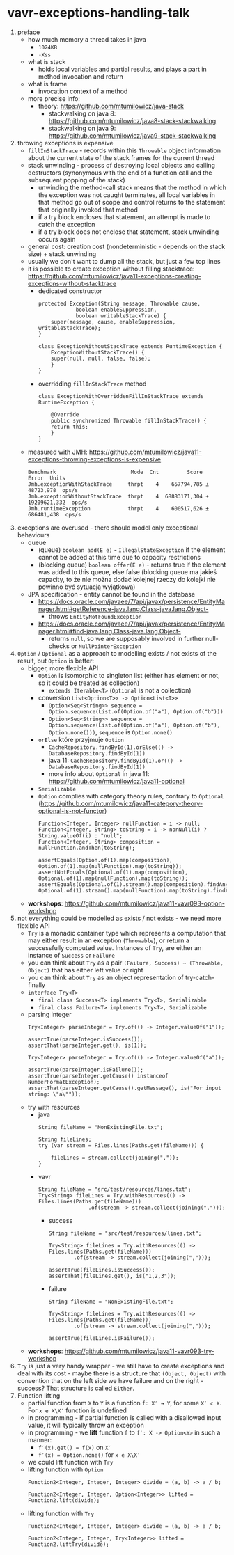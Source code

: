 # vavr-exceptions-handling-talk

1. preface
	* how much memory a thread takes in java
		* `1024KB`
		* `-Xss`
	* what is stack
		* holds local variables and partial results, and plays a part in method invocation and return
	* what is frame
		* invocation context of a method
	* more precise info:
		* theory: https://github.com/mtumilowicz/java-stack
			* stackwalking on java 8: https://github.com/mtumilowicz/java8-stack-stackwalking
			* stackwalking on java 9: https://github.com/mtumilowicz/java9-stack-stackwalking
1. throwing exceptions is expensive
	* `fillInStackTrace` - records within this `Throwable` object information about the current state of the stack frames for the current thread
	* stack unwinding - process of destroying local objects and calling destructors (synonymous with the end of a function call and the subsequent popping of the stack)
		* unwinding the method-call stack means that the method in which the exception was not caught terminates, all local variables in that method go out of scope and control returns to the statement that originally invoked that method
		* if a try block encloses that statement, an attempt is made to catch the exception
		* if a try block does not enclose that statement, stack unwinding occurs again
	* general cost: creation cost (nondeterministic - depends on the stack size) + stack unwinding
	* usually we don't want to dump all the stack, but just a few top lines
	* it is possible to create exception without filling stacktrace: https://github.com/mtumilowicz/java11-exceptions-creating-exceptions-without-stacktrace
		* dedicated constructor
			```
			protected Exception(String message, Throwable cause,
					    boolean enableSuppression,
					    boolean writableStackTrace) {
			    super(message, cause, enableSuppression, writableStackTrace);
			}
			```
			```
			class ExceptionWithoutStackTrace extends RuntimeException {
			    ExceptionWithoutStackTrace() {
				super(null, null, false, false);
			    }
			}
			```
		* overridding `fillInStackTrace` method
			```
			class ExceptionWithOverriddenFillInStackTrace extends RuntimeException {

			    @Override
			    public synchronized Throwable fillInStackTrace() {
				return this;
			    }
			}
			```
	* measured with JMH: https://github.com/mtumilowicz/java11-exceptions-throwing-exceptions-is-expensive
		```
		Benchmark                        Mode  Cnt         Score          Error  Units
		Jmh.exceptionWithStackTrace     thrpt    4    657794,785 ±    48723,978  ops/s
		Jmh.exceptionWithoutStackTrace  thrpt    4  68883171,304 ± 19209621,332  ops/s
		Jmh.runtimeException            thrpt    4    600517,626 ±   686481,438  ops/s
		```
1. exceptions are overused - there should model only exceptional behaviours
	* queue
		* (queue) `boolean add(E e)` - `IllegalStateException` if the element cannot be added at this time due to capacity restrictions
		* (blocking queue) `boolean offer(E e)` - returns true if the element was added to this queue, else false 
		(blocking queue ma jakieś capacity, to że nie można dodać kolejnej rzeczy do kolejki nie powinno być sytuacją wyjątkową)
	* JPA specification - entity cannot be found in the database
		* https://docs.oracle.com/javaee/7/api/javax/persistence/EntityManager.html#getReference-java.lang.Class-java.lang.Object-
			* throws `EntityNotFoundException`
		* https://docs.oracle.com/javaee/7/api/javax/persistence/EntityManager.html#find-java.lang.Class-java.lang.Object-
			* returns `null`, so we are supposably involved in further null-checks or `NullPointerException`
1. `Option` / `Optional` as a approach to modelling exists / not exists of the result, but `Option` is better:
	* bigger, more flexible API
		* `Option` is isomorphic to singleton list (either has element or not, so it could be treated as collection)
			* `extends Iterable<T>` (`Optional` is not a collection)
		* conversion `List<Option<T>> -> Option<List<T>>`
			* `Option<Seq<String>> sequence = Option.sequence(List.of(Option.of("a"), Option.of("b")))`
			* `Option<Seq<String>> sequence = Option.sequence(List.of(Option.of("a"), Option.of("b"), Option.none()))`, `sequence` is `Option.none()`
		* `orElse` które przyjmuje `Option`
			* `CacheRepository.findById(1).orElse(() -> DatabaseRepository.findById(1))`
			* java 11: `CacheRepository.findById(1).or(() -> DatabaseRepository.findById(1))`
			* more info about `Optional` in java 11: https://github.com/mtumilowicz/java11-optional
    	* `Serializable`
		* `Option` complies with category theory rules, contrary to `Optional` 
		(https://github.com/mtumilowicz/java11-category-theory-optional-is-not-functor)
		    ```
		    Function<Integer, Integer> nullFunction = i -> null;
		    Function<Integer, String> toString = i -> nonNull(i) ? String.valueOf(i) : "null";
		    Function<Integer, String> composition = nullFunction.andThen(toString);
		    	
		    assertEquals(Option.of(1).map(composition), Option.of(1).map(nullFunction).map(toString));
		    assertNotEquals(Optional.of(1).map(composition), Optional.of(1).map(nullFunction).map(toString));
		    assertEquals(Optional.of(1).stream().map(composition).findAny(), Optional.of(1).stream().map(nullFunction).map(toString).findAny());
	        ```
	* **workshops**: https://github.com/mtumilowicz/java11-vavr093-option-workshop
1. not everything could be modelled as exists / not exists - we need more flexible API
    * `Try` is a monadic container type which represents a computation 
      that may either result in an exception (`Throwable`), or return a successfully 
      computed value. Instances of `Try`, are either an instance of 
      `Success` or `Failure`
    * you can think about `Try` as a pair `(Failure, Success) ~ (Throwable, Object)` 
        that has either left value or right
	* you can think about `Try` as an object representation of try-catch-finally 
	* `interface Try<T>`
	    * `final class Success<T> implements Try<T>, Serializable`
	    * `final class Failure<T> implements Try<T>, Serializable`
	* parsing integer
        ```
        Try<Integer> parseInteger = Try.of(() -> Integer.valueOf("1"));
        
        assertTrue(parseInteger.isSuccess());
        assertThat(parseInteger.get(), is(1));
        ```
	    ```
        Try<Integer> parseInteger = Try.of(() -> Integer.valueOf("a"));

        assertTrue(parseInteger.isFailure());
        assertTrue(parseInteger.getCause() instanceof NumberFormatException);
        assertThat(parseInteger.getCause().getMessage(), is("For input string: \"a\""));
        ```
    * try with resources
        * java
            ```
            String fileName = "NonExistingFile.txt";
            
            String fileLines;
            try (var stream = Files.lines(Paths.get(fileName))) {
            
                fileLines = stream.collect(joining(","));
            }
            ```
        * vavr
            ```
            String fileName = "src/test/resources/lines.txt";
            Try<String> fileLines = Try.withResources(() -> Files.lines(Paths.get(fileName)))
                            .of(stream -> stream.collect(joining(",")));
            ```
            * success
                ```
                String fileName = "src/test/resources/lines.txt";
                
                Try<String> fileLines = Try.withResources(() -> Files.lines(Paths.get(fileName)))
                        .of(stream -> stream.collect(joining(",")));
                
                assertTrue(fileLines.isSuccess());
                assertThat(fileLines.get(), is("1,2,3"));
                ```
            * failure
                ```
                String fileName = "NonExistingFile.txt";
                
                Try<String> fileLines = Try.withResources(() -> Files.lines(Paths.get(fileName)))
                        .of(stream -> stream.collect(joining(",")));
                
                assertTrue(fileLines.isFailure());
                ```
    * **workshops**: https://github.com/mtumilowicz/java11-vavr093-try-workshop
1. `Try` is just a very handy wrapper - we still have to create exceptions and deal with its cost - maybe there is
a structure that `(Object, Object)` with convention that on the left side we have failure and on the right - success?
That structure is called `Either`.
1. Function lifting
    * partial function from `X` to `Y` is a function `f: X′ → Y`, 
                       for some `X′ c X`. For `x e X\X′` function is undefined
    * in programming - if partial function is called with a disallowed 
                       input value, it will typically throw an exception
    * in programming - we **lift** function `f` to `f′: X -> Option<Y>` in such a manner:
        * `f′(x).get() = f(x)` on `X′`
        * `f′(x) = Option.none()` for `x e X\X′`                   
    * we could lift function with `Try`
    * lifting function with `Option`
        ```
        Function2<Integer, Integer, Integer> divide = (a, b) -> a / b;
        
        Function2<Integer, Integer, Option<Integer>> lifted = Function2.lift(divide);
        ```
    * lifting function with `Try`
        ```
        Function2<Integer, Integer, Integer> divide = (a, b) -> a / b;
        
        Function2<Integer, Integer, Try<Integer>> lifted = Function2.liftTry(divide);
        ```